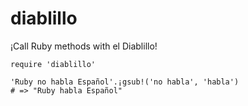 diablillo
=========

¡Call Ruby methods with el Diablillo!

```
require 'diablillo'

'Ruby no habla Español'.¡gsub!('no habla', 'habla')
# => "Ruby habla Español"
```
